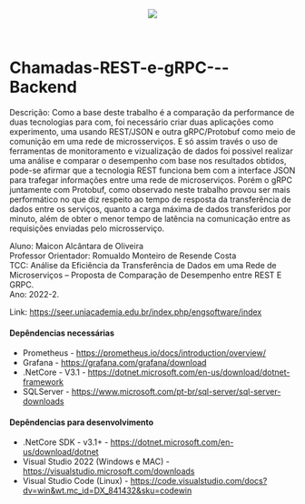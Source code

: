 <p><center><img src="https://assets.website-files.com/5cf95301995e8c48a8880a69/5ec524104ef2ed3e912b5348_COLORIDA-p-500.png"></center></p>
<br>

# Chamadas-REST-e-gRPC---Backend
Descrição: Como a base deste trabalho é a comparação da performance de duas tecnologias para com, foi necessário criar duas aplicações como experimento, uma usando REST/JSON e outra gRPC/Protobuf como meio de comunição em uma rede de microsserviços. E só assim través o uso de ferramentas de monitoramento e vizualização de dados foi possivel realizar uma análise e comparar o desempenho com base nos resultados obtidos, pode-se afirmar que a tecnologia REST funciona bem com a interface JSON para trafegar informações entre uma rede de microserviços. Porém o gRPC juntamente com Protobuf, como observado neste trabalho provou ser mais performático no que diz respeito ao tempo de resposta da transferência de dados entre os serviços, quanto a carga máxima de dados transferidos por minuto, além de obter o menor tempo de latência na comunicação entre as requisições enviadas pelo microsserviço. 
<br/>

Aluno: Maicon Alcântara de Oliveira <br/>
Professor Orientador: Romualdo Monteiro de Resende Costa <br/>
TCC: Análise da Eficiência da Transferência de Dados em uma Rede de Microserviços – Proposta de Comparação de Desempenho entre REST E GRPC. <br>
Ano: 2022-2.

Link: https://seer.uniacademia.edu.br/index.php/engsoftware/index

#### Depêndencias necessárias
* Prometheus - https://prometheus.io/docs/introduction/overview/
* Grafana - https://grafana.com/grafana/download
* .NetCore - V3.1 - https://dotnet.microsoft.com/en-us/download/dotnet-framework
* SQLServer - https://www.microsoft.com/pt-br/sql-server/sql-server-downloads

#### Depêndencias para desenvolvimento
 * .NetCore SDK - v3.1+ - https://dotnet.microsoft.com/en-us/download/dotnet
 * Visual Studio 2022 (Windows e MAC) - https://visualstudio.microsoft.com/downloads
 * Visual Studio Code (Linux) - https://code.visualstudio.com/docs?dv=win&wt.mc_id=DX_841432&sku=codewin
